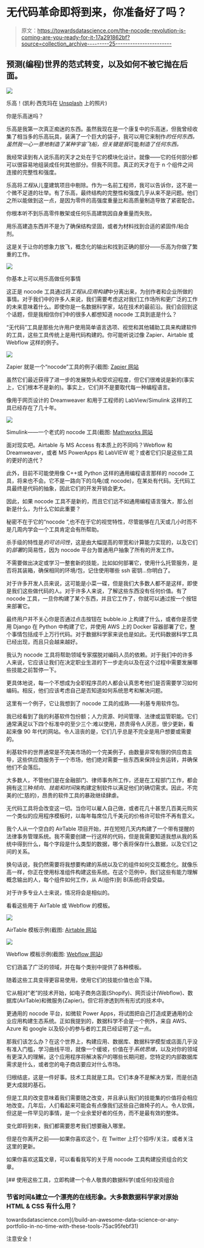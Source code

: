 # 无代码革命即将到来，你准备好了吗？

> 原文：<https://towardsdatascience.com/the-nocode-revolution-is-coming-are-you-ready-for-it-17a291862bf?source=collection_archive---------25----------------------->

## 预测(编程)世界的范式转变，以及如何不被它抛在后面。

![](img/63271b744e33d00130cddc3f539fd54a.png)

乐高！(凯利·西克玛在 [Unsplash](https://unsplash.com/s/photos/lego?utm_source=unsplash&utm_medium=referral&utm_content=creditCopyText) 上的照片)

你是乐高迷吗？

乐高是我第一次真正痴迷的东西。虽然我现在是一个康复中的乐高迷，但我曾经收集了相当多的乐高玩具，装满了一个巨大的袋子，我可以用它来制作*的任何东西。虽然我一心一意地制造了某种宇宙飞船，但关键是我*可能*制造了任何东西。*

我经常读到有人说乐高的天才之处在于它的模块化设计。就像——它的任何部分都可以很容易地组装成任何其他部分。但我不同意。真正的天才在于 n 个组件之间连接的完整性和强度。

乐高将*工程*从儿童建筑项目中剔除。作为一名前工程师，我可以告诉你，这不是一个微不足道的壮举。有了乐高，最终结构的完整性和强度几乎从来不是问题。他们之所以能做到这一点，是因为零件的高强度重量比和高质量制造导致了紧密配合。

你根本听不到乐高零件散架或任何乐高建筑因自身重量而失败。

用乐高建造东西并不是为了确保结构坚固，或者为材料找到合适的紧固件/粘合剂。

这是关于让你的想象力放飞，概念化的输出和找到正确的部分——乐高为你做了繁重的工作。

![](img/86d83dd1ae92378af3d2b03d868ebde0.png)

你基本上可以用乐高做任何事情

这正是 nocode 工具通过将*工程*从*应用构建*中分离出来，为创作者和企业所做的事情。对于我们中的许多人来说，我们需要考虑这对我们工作场所和更广泛的工作的未来意味着什么。即使你是一名数据科学家，站在技术的最前沿。我们会回到这个话题，但是我相信你们中的很多人都想知道 nocode 工具到底是什么？

“无代码”工具是那些允许用户使用简单语言选项、视觉和其他辅助工具来构建软件的工具，这些工具传统上是用代码构建的。你可能听说过像 Zapier、Airtable 或 Webflow 这样的例子。

![](img/12e0a3ac81746221b126a51dc4979f29.png)

Zapier 就是一个“nocode”工具的例子(截图: [Zapier 网站](https://zapier.com/learn/getting-started-guide/build-zap-workflow/)

虽然它们最近获得了进一步的发展势头和受欢迎程度，但它们很难说是新的(事实上，它们根本不是新的)。事实上，它们并不是要取代每一种编程语言。

像用于网页设计的 Dreamweaver 和用于工程师的 LabView/Simulink 这样的工具已经存在了几十年。

![](img/647bf3ab864dcecc0205fbf3797c723e.png)

Simulink——一个老式的 nocode 工具(截图: [Mathworks 网站](https://www.mathworks.com/help/simulink/gs/create-a-simple-model.html)

面对现实吧。Airtable 与 MS Access 有本质上的不同吗？Webflow 和 Dreamweaver，或者 MS PowerApps 和 LabVIEW 呢？或者它们只是这些工具的更好的迭代？

此外，目前不可能使用像 C++或 Python 这样的通用编程语言那样的 nocode 工具，将来也不会。它不是一路向下的乌龟(或 nocode)，在某处有代码。无代码工具最终是代码的抽象，因此它们的开发开销会更大。

因此，如果 nocode 工具不是新的，而且它们远不如通用编程语言强大，那么创新是什么，为什么它如此重要？

秘密不在于它的“nocode ”,也不在于它的视觉特性，尽管能够在几天或几小时而不是几周内学会一个工具肯定会有所帮助。

杀手级的特性是*的可访问性*，这是由大幅提高的带宽和计算能力实现的，以及它们的*部署*的简易性，因为 nocode 平台为普通用户抽象了所有的开发工作。

不需要做出决定或学习一整套新的技能，比如如何部署它，使用什么托管服务，是否将其装箱，确保相同的环境/包，记住使用哪些 ssh 密钥…你明白了。

对于许多开发人员来说，这可能是小菜一碟，但是我们大多数人都不是这样，即使是我们这些做代码的人。对于许多人来说，了解这些东西没有任何价值。有了 nocode 工具，一旦你构建了某个东西，并且它工作了，你就可以通过按一个按钮来部署它。

最终用户并不关心你是否通过点击按钮在 bubble.io 上构建了什么，或者你是否使用 Django 在 Python 中构建了它，并使用 AWS 上的 Docker 容器部署了它，整个事情包括成千上万行代码。对于数据科学家来说也是如此。无代码数据科学工具已经出现，而且只会越来越好。

我认为 nocode 工具将帮助领域专家摆脱对编码人员的依赖。对于我们中的许多人来说，它应该让我们在决定职业生涯的下一步走向以及在这个过程中需要发展哪些技能之前暂停一下。

更具体地说，每一个不想成为全职程序员的人都会认真思考他们是否需要学习如何编码。相反，他们应该考虑自己是否知道如何系统思考和解决问题。

这里有一个例子，它让我想到了 nocode 工具的成熟——利基专用软件包。

我已经看到了我的利基软件包份额；人力资源、时间管理、法律或监管职能。它们通常满足以下四个标准中的至少三个:难以使用，昂贵得令人厌恶，很少更新，看起来像 90 年代的网站。令人沮丧的是，它们几乎总是不完全是用户想要或需要的。

利基软件的世界通常是不完美市场的一个完美例子，由数量非常有限的供应商主导，这些供应商服务于一个市场，他们绝对需要一些东西来保持业务运转，并确保他们不会落后。

大多数人，不管他们是在金融部门、律师事务所工作，还是在工程部门工作，都会拥有这三种*倾向、技能和时间*来构建定制软件以满足他们的确切需求。因此，不完美的(仁慈的)，昂贵的软件工具的暴政继续肆虐。

无代码工具将会改变这一切。当你可以雇人自己做，或者花几十甚至几百美元购买一个类似的应用程序模板时，以每年每席位几千美元的价格许可软件不再有意义。

我个人从一个空白的 AirTable 项目开始，并在短短几天内构建了一个带有提醒的法律事务管理系统。我不需要创建一行这样的代码，但是我需要知道我想从我的系统中得到什么，每个字段是什么类型的数据，哪个表将保存什么数据，以及它们之间的关系。

换句话说，我仍然需要将我想要构建的系统以及它的组件如何交互概念化。就像乐高一样，你正在使用标准组件构建这些系统。在这个范例中，我们这些有能力理解概念输出的人，每个组件如何工作，从 A(组件)到 B(系统)将会受益。

对于许多专业人士来说，情况将会是相似的。

看看这些用于 AirTable 或 Webflow 的模板。

![](img/17173059485eec097d7aa11337500c37.png)

AirTable 模板示例(截图: [Airtable 网站](https://airtable.com/templates/featured)

![](img/2f4619bc1b708b4a3e7a03130ea63a48.png)

Webflow 模板示例(截图: [Webflow 网站](https://webflow.com/templates/ecommerce-website-templates))

它们涵盖了广泛的领域，并在每个类别中提供了各种模板。

随着这些工具变得更容易使用，使用它们的技能价值也会下降。

它从相对“老”的技术开始，如电子商务店面(Shopify)、网页设计(Webflow)、数据库(AirTable)和微服务(Zapier)。但它将渗透到所有形式的技术中。

更通用的 nocode 平台，如微软 Power Apps，将试图把自己打造成更通用的企业应用构建生态系统。正如我提到的，数据科学不会是一个例外，来自 AWS、Azure 和 google 以及较小的参与者的工具已经证明了这一点。

那我们该怎么办？在这个世界上，构建应用、数据库、数据科学模型或店面几乎没有准入门槛，学习曲线平坦，就像一个缓坡，价值在于*系统思维*，以及对你的领域有更深入的理解。这个应用程序将解决客户的哪些长期问题，您特定的内部数据库需求是什么，或者您的电子商店要应对什么市场。

归根结底，这是一件好事。技术工具就是工具。它们本身不是解决方案，而是创造更大成就的基石。

但是工具的改变意味着我们需要随之改变，并且承认我们的技能集的价值将会相应地改变。几年后，人们看起来可能会有点像我们这些自己做椅子的人。令人钦佩，但这是一件罕见的事情，是一个业余爱好者的任务，而不是最有效的整体。

变化即将到来，我们都需要思考我们想要融入哪里。

但是在你离开之前——如果你喜欢这个，在 Twitter 上打个招呼/关注，或者关注这里的更新。

如果你喜欢这篇文章，可以看看我写的关于用 nocode 工具构建投资组合的文章。

[](/build-an-awesome-data-science-or-any-portfolio-in-no-time-with-these-tools-75ac95febf31) [## 使用这些工具，立即构建一个令人敬畏的数据科学(或任何)投资组合

### 节省时间&建立一个漂亮的在线形象。大多数数据科学家对原始 HTML & CSS 有什么用？

towardsdatascience.com](/build-an-awesome-data-science-or-any-portfolio-in-no-time-with-these-tools-75ac95febf31) 

注意安全！